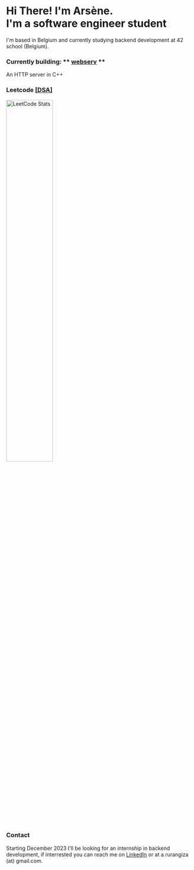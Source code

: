 # Hi There! I'm Arsène.<br>I'm a software engineer student<br>
I'm based in Belgium and currently studying backend development at 42 school (Belgium).

### Currently building: ** [webserv](https://github.com/arurangi/webserver) **
An HTTP server in C++

<!--
## Curriculum
||||
| -- | -- | -- |
| ✅ libft       | ✅ push_swap   | ✅ [piscine c++](https://github.com/arurangi/piscine-cpp)     |
| ✅ getNextLine | ✅ pipex       | ✅ [inception](https://github.com/arurangi/inception)       |
| ✅ printf      | ✅ [minishell](https://github.com/arurangi/minishell)   | 👨🏽‍💻 **[webserv](https://github.com/arurangi/webserver)** |
| ✅ born2BeRoot | ✅ philosopher | ⬜ transcendance|
| ✅ [so_long](https://github.com/arurangi/adventura.git)     | ✅ cub3D       | |
-->

### Leetcode [[DSA]](https://github.com/arurangi/dsa)
<div style="width: 100%; overflow: hidden;">
    <img src="https://leetcard.jacoblin.cool/rurangiza?theme=light&font=Tiro%20Kannada" alt="LeetCode Stats" style="width: 50%;">
</div>

### Contact
Starting December 2023 I'll be looking for an internship in backend development, if interrested you can reach me on [LinkedIn](https://www.linkedin.com/in/arsenerurangiza/) or at a.rurangiza (at) gmail.com.

